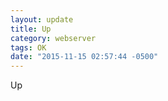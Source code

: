 ```yaml
---
layout: update
title: Up
category: webserver
tags: OK
date: "2015-11-15 02:57:44 -0500"
---
```


Up
